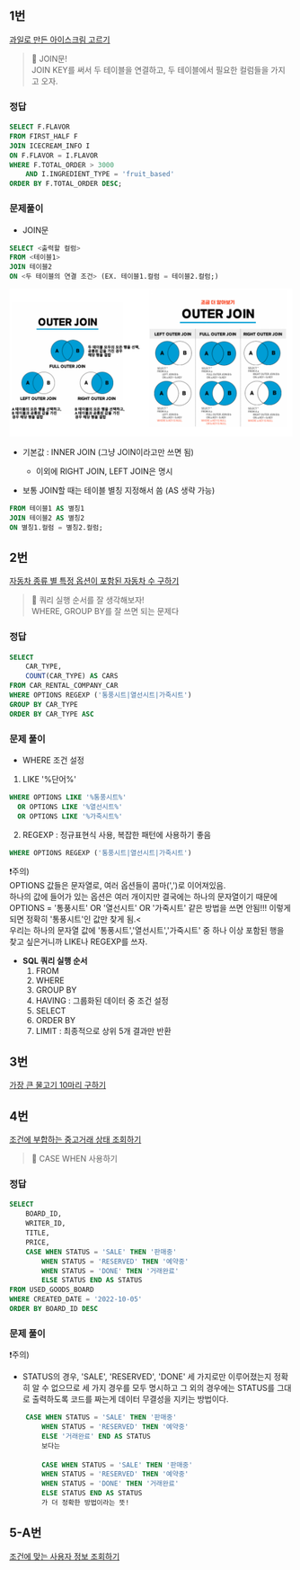 ## 1번
[과일로 만든 아이스크림 고르기](https://school.programmers.co.kr/learn/courses/30/lessons/133025)

> 🐹 JOIN문!<br/>
JOIN KEY를 써서 두 테이블을 연결하고, 두 테이블에서 필요한 컬럼들을 가지고 오자.

### 정답
```SQL
SELECT F.FLAVOR
FROM FIRST_HALF F
JOIN ICECREAM_INFO I
ON F.FLAVOR = I.FLAVOR
WHERE F.TOTAL_ORDER > 3000
    AND I.INGREDIENT_TYPE = 'fruit_based'
ORDER BY F.TOTAL_ORDER DESC;
```

### 문제풀이
- JOIN문
```SQL
SELECT <출력할 컬럼>
FROM <테이블1> 
JOIN 테이블2
ON <두 테이블의 연결 조건> (EX. 테이블1.컬럼 = 테이블2.컬럼;)
```


![SQL1](./image/SQL1.png)
- 기본값 : INNER JOIN (그냥 JOIN이라고만 쓰면 됨)
    - 이외에 RIGHT JOIN, LEFT JOIN은 명시

- 보통 JOIN할 때는 테이블 별칭 지정해서 씀 (AS 생략 가능)
```sql
FROM 테이블1 AS 별칭1
JOIN 테이블2 AS 별칭2
ON 별칭1.컬럼 = 별칭2.컬럼;
```




## 2번
[자동차 종류 별 특정 옵션이 포함된 자동차 수 구하기](https://school.programmers.co.kr/learn/courses/30/lessons/151137)

> 🐹 쿼리 실행 순서를 잘 생각해보자! <br/>
WHERE, GROUP BY를 잘 쓰면 되는 문제다

### 정답
```SQL
SELECT 
    CAR_TYPE,
    COUNT(CAR_TYPE) AS CARS
FROM CAR_RENTAL_COMPANY_CAR
WHERE OPTIONS REGEXP ('통풍시트|열선시트|가죽시트')
GROUP BY CAR_TYPE
ORDER BY CAR_TYPE ASC
```

### 문제 풀이
- WHERE 조건 설정
1. LIKE '%단어%'
```SQL
WHERE OPTIONS LIKE '%통풍시트%' 
  OR OPTIONS LIKE '%열선시트%' 
  OR OPTIONS LIKE '%가죽시트%'
```

2. REGEXP : 정규표현식 사용, 복잡한 패턴에 사용하기 좋음
```SQL
WHERE OPTIONS REGEXP ('통풍시트|열선시트|가죽시트')
```

❗주의)<br/>
OPTIONS 값들은 문자열로, 여러 옵션들이 콤마(',')로 이어져있음.<br/> 
하나의 값에 들어가 있는 옵션은 여러 개이지만 결국에는 하나의 문자열이기 때문에 OPTIONS = '통풍시트' OR '열선시트' OR '가죽시트' 같은 방법을 쓰면 안됨!!! 이렇게 되면 정확히 '통풍시트'인 값만 찾게 됨.<<br/> 
우리는 하나의 문자열 값에 '통풍시트','열선시트','가죽시트' 중 하나 이상 포함된 행을 찾고 싶은거니까 LIKE나 REGEXP를 쓰자.

- **SQL 쿼리 실행 순서**
    1. FROM
    2. WHERE
    3. GROUP BY
    4. HAVING : 그룹화된 데이터 중 조건 설정
    5. SELECT
    6. ORDER BY
    7. LIMIT : 최종적으로 상위 5개 결과만 반환


## 3번
[가장 큰 물고기 10마리 구하기](https://school.programmers.co.kr/learn/courses/30/lessons/298517)

## 4번
[조건에 부합하는 중고거래 상태 조회하기](https://school.programmers.co.kr/learn/courses/30/lessons/164672)

> 🐹 CASE WHEN 사용하기

### 정답
```SQL
SELECT
    BOARD_ID,
    WRITER_ID,
    TITLE,
    PRICE,
    CASE WHEN STATUS = 'SALE' THEN '판매중'
        WHEN STATUS = 'RESERVED' THEN '예약중'
        WHEN STATUS = 'DONE' THEN '거래완료'
        ELSE STATUS END AS STATUS
FROM USED_GOODS_BOARD
WHERE CREATED_DATE = '2022-10-05'
ORDER BY BOARD_ID DESC
```

### 문제 풀이
❗주의)<br/>
- STATUS의 경우, 'SALE', 'RESERVED', 'DONE' 세 가지로만 이루어졌는지 정확히 알 수 없으므로 세 가지 경우를 모두 명시하고 그 외의 경우에는 STATUS를 그대로 출력하도록 코드를 짜는게 데이터 무결성을 지키는 방법이다.
```SQL
    CASE WHEN STATUS = 'SALE' THEN '판매중'
        WHEN STATUS = 'RESERVED' THEN '예약중'
        ELSE '거래완료' END AS STATUS
        보다는

        CASE WHEN STATUS = 'SALE' THEN '판매중'
        WHEN STATUS = 'RESERVED' THEN '예약중'
        WHEN STATUS = 'DONE' THEN '거래완료'
        ELSE STATUS END AS STATUS
        가 더 정확한 방법이라는 뜻!
```



## 5-A번
[조건에 맞는 사용자 정보 조회하기](https://school.programmers.co.kr/learn/courses/30/lessons/164670)